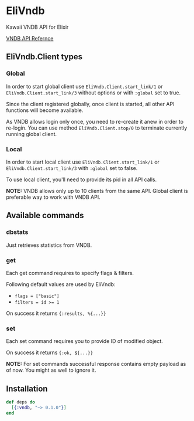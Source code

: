 # EliVndb

Kawaii VNDB API for Elixir

[VNDB API Refernce](https://vndb.org/d11)

## EliVndb.Client types

### Global
In order to start global client use `EliVndb.Client.start_link/1` or `EliVndb.Client.start_link/3` without options or with `:global` set to true.

Since the client registered globally, once client is started, all other API functions will become available.

As VNDB allows login only once, you need to re-create it anew in order to re-login.
You can use method `EliVndb.Client.stop/0` to terminate currently running global client.

### Local
In order to start local client use `EliVndb.Client.start_link/1` or `EliVndb.Client.start_link/3` with `:global` set to false.

To use local client, you'll need to provide its pid in all API calls.

**NOTE:** VNDB allows only up to 10 clients from the same API. Global client is preferable way to work with VNDB API.

## Available commands

### dbstats
Just retrieves statistics from VNDB.

### get
Each get command requires to specify flags & filters.

Following default values are used by EliVndb:
* `flags = ["basic"]`
* `filters = id >= 1`

On success it returns `{:results, %{...}}`

### set
Each set command requires you to provide ID of modified object.

On success it returns `{:ok, ${...}}`

**NOTE:** For set commands successful response contains empty payload as of now. You might as well to ignore it.

## Installation

```elixir
def deps do
  [{:vndb, "~> 0.1.0"}]
end
```
